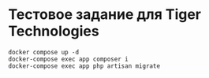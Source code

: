 # Тестовое задание для Tiger Technologies

```
docker compose up -d
docker-compose exec app composer i
docker-compose exec app php artisan migrate
```
